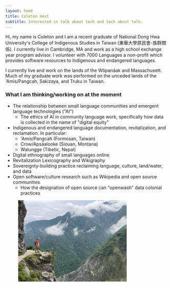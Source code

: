 ```yaml
---
layout: home
title: Coleton Hast
subtitle: Interested in talk about tech and tech about talk. 
---
```


Hi, my name is Coleton and I am a recent graduate of National Dong Hwa University's College of Indigenous Studies in Taiwan (東華大學原民會-族群關係). I currently live in Cambridge, MA and work as a high school exchange year program advisor. I volunteer with 7000 Languages a non-profit which provides software resources to Indigenous and endangered languages.

I currently live and work on the lands of the Wôpanâak and Massachusett. Much of my graduate work was performed on the unceded lands of the 'Amis/Pangcah, Sakizaya, and Truku in Taiwan. 

### What I am thinking/working on at the moment

- The relationship between small language communities and emergent language technologies ("AI")
    - The ethics of AI in community language work, specifically how data is collected in the name of "digital equity"
- Indigenous and endangered language documentation, revitalization, and reclamation. In particular:
    - 'Amis/Pangcah (Formosan, Taiwan)
    - Crow/Apsáalooke (Siouan, Montana)
    - Walungge (Tibetic, Nepal)
- Digital ethnography of small languages online
- Revitalization Lexicography and Wikigraphy
- Sovereignty-building practice reclaiming language, culture, land/water, and data
- Open software/culture research such as Wikipedia and open source communities
    - How the designation of open source can "openwash" data colonial practices

 <figure>
  <img src="/assets/img/me-on-taroko-cliff.jpeg" width="80%" class="center">
</figure> 

